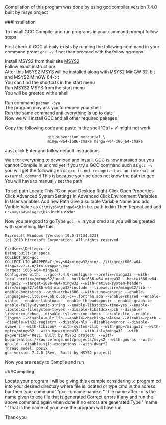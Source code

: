 Compilation of this program was done by using gcc compiler version 7.4.0 built by msys project  

###Installation   

To install GCC Compiler and run programs in your command prompt follow steps 
 
 First check if GCC already exists by running the following command in your command promt
 `gcc -v` 
 If not then proceed with the following steps

 Install MSYS2 from their site [MSYS2](http://www.msys2.org/)  
 Follow exact instructions  
 After this MSYS2 MSYS will be installed along with MSYS2 MinGW 32-bit and MSYS2 MinGW 64-bit  
 You can find the shortcuts in the start menu  
 Run MSYS2 MSYS from the start menu   
 You will be greeted with a shell  

 Run command ` pacman -Syu `  
 The program may ask you to reopen your shell   
 Run the same command unti everything is up to date  
 Now we will install GCC and all other required pakages 
 
 Copy the following code and paste in the shell 'Ctrl + v' might not work
 ```pacman -S --needed base-devel mingw-w64-i686-toolchain mingw-w64-x86_64-toolchain \
                    git subversion mercurial \
                    mingw-w64-i686-cmake mingw-w64-x86_64-cmake
```
 Just click Enter and follow default instructions
 
 Wait for everything to download and install.
 GCC is now installed but you cannot Compile in ur cmd yet
 If you try a GCC command such as 
 `gcc -v `
 you will get the following error
 `gcc is not recognized as an internal or external command`
 This is because your pc does not know the path to gcc
 You will have to manually set the path

 To set path
 Locate This PC on your Desktop
 Right-Click 
 Open Properties
 Click Advanced System Settings
 In Advanced 
 Click Environment Variables
 In User variables 
 Add new Path 
 Give a suitable Variable Name and add Varible Value as `C:\msys64\mingw64\bin` i.e. path to bin
 Then Repeat and add `C:\msys64\ming32\bin` 
   in this order

 Now you are good to go 
 Type `gcc -v` in your cmd and you will be greeted with something like this
 ```
 Microsoft Windows [Version 10.0.17134.523]
(c) 2018 Microsoft Corporation. All rights reserved.

C:\Users\Dell>gcc -v
Using built-in specs.
COLLECT_GCC=gcc
COLLECT_LTO_WRAPPER=C:/msys64/mingw32/bin/../lib/gcc/i686-w64-mingw32/7.4.0/lto-wrapper.exe
Target: i686-w64-mingw32
Configured with: ../gcc-7.4.0/configure --prefix=/mingw32 --with-local-prefix=/mingw32/local --build=i686-w64-mingw32 --host=i686-w64-mingw32 --target=i686-w64-mingw32 --with-native-system-header-dir=/mingw32/i686-w64-mingw32/include --libexecdir=/mingw32/lib --enable-bootstrap --with-arch=i686 --with-tune=generic --enable-languages=c,lto,c++,objc,obj-c++,fortran,ada --enable-shared --enable-static --enable-libatomic --enable-threads=posix --enable-graphite --enable-fully-dynamic-string --enable-libstdcxx-time=yes --enable-libstdcxx-filesystem-ts=yes --disable-libstdcxx-pch --disable-libstdcxx-debug --disable-isl-version-check --enable-lto --enable-libgomp --disable-multilib --enable-checking=release --disable-rpath --disable-win32-registry --disable-nls --disable-werror --disable-symvers --with-libiconv --with-system-zlib --with-gmp=/mingw32 --with-mpfr=/mingw32 --with-mpc=/mingw32 --with-isl=/mingw32 --with-pkgversion='Rev1, Built by MSYS2 project' --with-bugurl=https://sourceforge.net/projects/msys2 --with-gnu-as --with-gnu-ld --disable-sjlj-exceptions --with-dwarf2
Thread model: posix
gcc version 7.4.0 (Rev1, Built by MSYS2 project)
 ```
 Now you are ready to Compile and run



###Compiling

 Locate your program 
 I will be giving this example considering .c program
 cd into your desired directory where file is located
 or type cmd in the adress bar 
 then type command 
 '''gcc -o name name.c '''
 the name after -o is the name given to exe file that is generated
 Correct errors if any and run the above command again when done 
 If no errors are generated 
 Type '''name ''' that is the name of your .exe 
 the program will have run



 Thank you